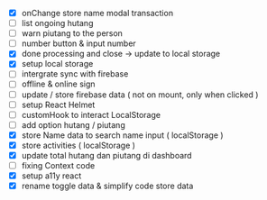 - [x] onChange store name modal transaction
- [ ] list ongoing hutang
- [ ] warn piutang to the person
- [ ] number button & input number
- [x] done processing and close -> update to local storage
- [x] setup local storage
- [ ] intergrate sync with firebase
- [ ] offline & online sign
- [ ] update / store firebase data ( not on mount, only when clicked )
- [ ] setup React Helmet
- [ ] customHook to interact LocalStorage
- [ ] add option hutang / piutang
- [x] store Name data to search name input ( localStorage )
- [x] store activities ( localStorage )
- [x] update total hutang dan piutang di dashboard
- [ ] fixing Context code
- [x] setup a11y react
- [x] rename toggle data & simplify code store data
